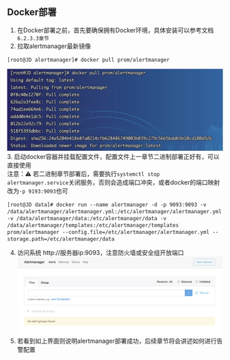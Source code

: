 ## Docker部署

1.  在Docker部署之前，首先要确保拥有Docker环境，具体安装可以参考文档`6.2.3.3章节`
2.  拉取alertmanager最新镜像
~~~shell
[root@JD alertmanager]# docker pull prom/alertmanager
~~~
![](../../../images/screenshot_1612518695878.png)
3.  启动docker容器并挂载配置文件，配置文件上一章节二进制部署正好有，可以直接使用  
   注意：⚠️ 若二进制章节部署后，需要执行`systemctl stop alertmanager.service`关闭服务，否则会造成端口冲突，或者docker的端口映射改为`-p 9193:9093`也可
~~~shell
[root@JD data]# docker run --name alertmanager -d -p 9093:9093 -v /data/alertmanager/alertmanager.yml:/etc/alertmanager/alertmanager.yml -v /data/alertmanager/data:/etc/alertmanager/data -v /data/alertmanager/templates:/etc/alertmanager/templates prom/alertmanager --config.file=/etc/alertmanager/alertmanager.yml --storage.path=/etc/alertmanager/data
~~~
4. 访问系统 http://服务器ip:9093，注意防火墙或安全组开放端口
![](../../../images/screenshot_1612518540377.png)
5. 若看到如上界面则说明alertmanager部署成功，后续章节将会讲述如何进行告警配置
